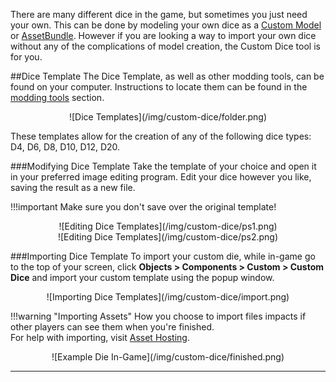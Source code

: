 There are many different dice in the game, but sometimes you just need your own. This can be done by modeling your own dice as a [Custom Model](custom-model) or [AssetBundle](custom-assetbundle). However if you are looking a way to import your own dice without any of the complications of model creation, the Custom Dice tool is for you.

##Dice Template
The Dice Template, as well as other modding tools, can be found on your computer. Instructions to locate them can be found in the [modding tools](modding-tools) section.

<center>![Dice Templates](/img/custom-dice/folder.png)</center>

These templates allow for the creation of any of the following dice types: D4, D6, D8, D10, D12, D20.

###Modifying Dice Template
Take the template of your choice and open it in your preferred image editing program. Edit your dice however you like, saving the result as a new file.

!!!important
    Make sure you don't save over the original template!

<center>![Editing Dice Templates](/img/custom-dice/ps1.png)</center>

<center>![Editing Dice Templates](/img/custom-dice/ps2.png)</center>

###Importing Dice Template
To import your custom die, while in-game go to the top of your screen, click **Objects > Components > Custom > Custom Dice** and import your custom template using the popup window.

<center>![Importing Dice Templates](/img/custom-dice/import.png)</center>

!!!warning "Importing Assets"
    How you choose to import files impacts if other players can see them when you're finished.<br>For help with importing, visit [Asset Hosting](asset-hosting).

<center>![Example Die In-Game](/img/custom-dice/finished.png)</center>

---
